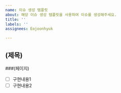 ```yaml
---
name: 이슈 생성 템플릿
about: 해당 이슈 생성 템플릿을 사용하여 이슈를 생성해주세요.
title: ''
labels: ''
assignees: Eojoonhyuk

---
```


## (제목)
###(페이지)
- [ ] 구현내용1
- [ ] 구현내용2
